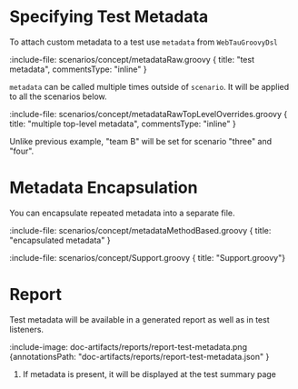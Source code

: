 # Specifying Test Metadata

To attach custom metadata to a test use `metadata` from `WebTauGroovyDsl`
 
:include-file: scenarios/concept/metadataRaw.groovy { title: "test metadata", commentsType: "inline" }

`metadata` can be called multiple times outside of `scenario`. It will be applied to all the scenarios below.

:include-file: scenarios/concept/metadataRawTopLevelOverrides.groovy { title: "multiple top-level metadata", commentsType: "inline" }

Unlike previous example, "team B" will be set for scenario "three" and "four".

# Metadata Encapsulation

You can encapsulate repeated metadata into a separate file. 
 
:include-file: scenarios/concept/metadataMethodBased.groovy { title: "encapsulated metadata" }

:include-file: scenarios/concept/Support.groovy { title: "Support.groovy"}

# Report

Test metadata will be available in a generated report as well as in test listeners.

:include-image: doc-artifacts/reports/report-test-metadata.png {annotationsPath: "doc-artifacts/reports/report-test-metadata.json" }

1. If metadata is present, it will be displayed at the test summary page